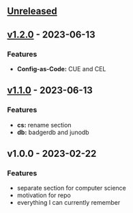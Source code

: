 <a name="unreleased"></a>
## [Unreleased]


<a name="v1.2.0"></a>
## [v1.2.0] - 2023-06-13
### Features
- **Config-as-Code:** CUE and CEL


<a name="v1.1.0"></a>
## [v1.1.0] - 2023-06-13
### Features
- **cs:** rename section
- **db:** badgerdb and junodb


<a name="v1.0.0"></a>
## v1.0.0 - 2023-02-22
### Features
- separate section for computer science
- motivation for repo
- everything I can currently remember


[Unreleased]: https://github.com/beecorrea/charting-sre/compare/v1.2.0...HEAD
[v1.2.0]: https://github.com/beecorrea/charting-sre/compare/v1.1.0...v1.2.0
[v1.1.0]: https://github.com/beecorrea/charting-sre/compare/v1.0.0...v1.1.0
